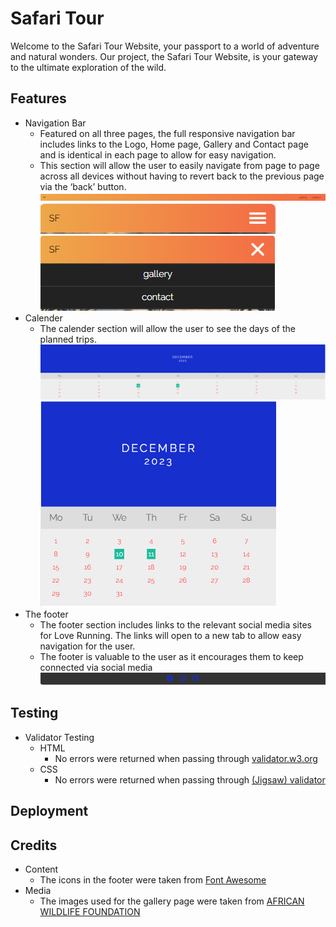 # Safari Tour

Welcome to the Safari Tour Website, your passport to a world of adventure and natural wonders. Our project, the Safari Tour Website, is your gateway to the ultimate exploration of the wild.

## Features

- Navigation Bar
  - Featured on all three pages, the full responsive navigation bar includes links to the Logo, Home page, Gallery and Contact page and is identical in each page to allow for easy navigation.
  - This section will allow the user to easily navigate from page to page across all devices without having to revert back to the previous page via the ‘back’ button.
    ![Picture of the header](assets/media/header.png)
    ![Picture of the header in mobile - Collapsed](assets/media/header-mobile.png)
    ![Picture of the header in mobile - Expanded](assets/media/header-mobile-expanded.png)
- Calender
  - The calender section will allow the user to see the days of the planned trips.
    ![Picture of the calender in Desktop](assets/media/calender-desktop.png)
    ![Picture of the calender in Mobile](assets/media/calender-mobile.png)
- The footer
  - The footer section includes links to the relevant social media sites for Love Running. The links will open to a new tab to allow easy navigation for the user.
  - The footer is valuable to the user as it encourages them to keep connected via social media
    ![Picture of the footer](assets/media/footer.png)

## Testing

- Validator Testing
  - HTML
    - No errors were returned when passing through [validator.w3.org](https://validator.w3.org/)
  - CSS
    - No errors were returned when passing through [(Jigsaw) validator](https://jigsaw.w3.org/css-validator/#validate_by_input)

## Deployment

## Credits

- Content
  - The icons in the footer were taken from [Font Awesome](https://fontawesome.com/)
- Media
  - The images used for the gallery page were taken from [AFRICAN WILDLIFE FOUNDATION](https://www.awf.org/wildlife-conservation/all)
